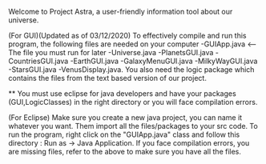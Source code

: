 Welcome to Project Astra, a user-friendly information tool about our universe.

(For GUI)(Updated as of 03/12/2020) To effectively compile and run this program, the following files are needed on your computer -GUIApp.java <-- The file you must run for later -Universe.java -PlanetsGUI.java -CountriesGUI.java -EarthGUI.java -GalaxyMenuGUI.java -MilkyWayGUI.java -StarsGUI.java -VenusDisplay.java. You also need the logic package which contains the files from the text based version of our project. 

** You must use eclipse for java developers and have your packages (GUI,LogicClasses) in the right directory or you will face compilation errors.

(For Eclipse)
Make sure you create a new java project, you can name it whatever you want. Them import all the files/packages to your src code.
To run the program, right click on the "GUIApp.java" class and follow this directory : Run as -> Java Application. If you face compilation errors, you are missing files, refer to the above to make sure you have all the files.



